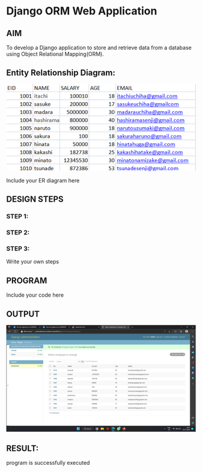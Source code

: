# Django ORM Web Application

## AIM
To develop a Django application to store and retrieve data from a database using Object Relational Mapping(ORM).

## Entity Relationship Diagram:

![Entity Relationship Diagram](./ORM2.png)

Include your ER diagram here

## DESIGN STEPS

### STEP 1:

### STEP 2:

### STEP 3:

Write your own steps

## PROGRAM

Include your code here

## OUTPUT
![OUTPUT](./ORM1.png)


## RESULT:
program is successfully executed

